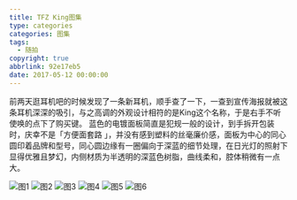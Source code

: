 ```yaml
---
title: TFZ King图集
type: categories
categories: 图集
tags:
  - 随拍
copyright: true
abbrlink: 92e17eb5
date: 2017-05-12 00:00:00
---
```

前两天逛耳机吧的时候发现了一条新耳机，顺手查了一下，一查到宣传海报就被这条耳机深深的吸引，与之高调的外观设计相符的是King这个名称，于是右手不听使唤的点下了购买键。
蓝色的电镀面板简直是犯规一般的设计，到手拆开包装时，庆幸不是「方便面套路 」，并没有感到塑料的丝毫廉价感，面板为中心的同心圆印着品牌和型号，同心圆边缘有一圈偏向于深蓝的细节处理，在日光灯的照射下显得优雅且梦幻，内侧材质为半透明的深蓝色树脂，曲线柔和，腔体稍微有一点大。

<!-- more -->

<img class="lazyload" data-original="https://i.loli.net/2017/11/24/5a1817cc7fdd8.jpeg" title="图1" />
<img class="lazyload" data-original="https://i.loli.net/2017/11/24/5a1817cd099b4.jpeg" title="图2" />
<img class="lazyload" data-original="https://i.loli.net/2017/11/24/5a1817cec1c24.jpeg"  title="图3" />
<img class="lazyload" data-original="https://i.loli.net/2017/11/24/5a1817cf5d7c4.jpeg" title="图4" />
<img class="lazyload" data-original="https://i.loli.net/2017/11/24/5a1817cfedf3b.jpeg" title="图5" />
<img class="lazyload" data-original="https://i.loli.net/2017/11/24/5a1817d089342.jpeg" title="图6" />